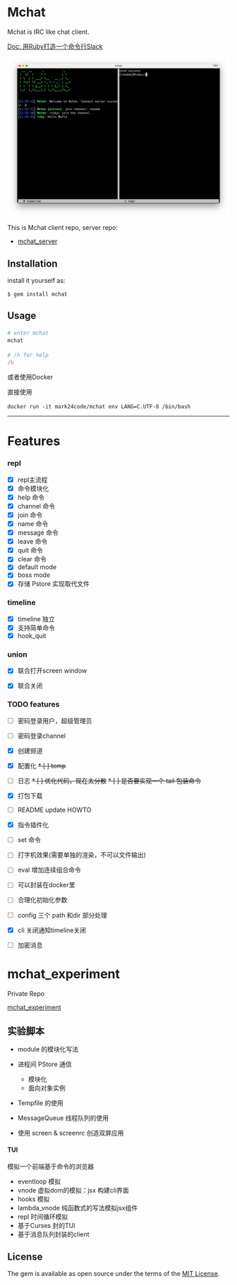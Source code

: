 # Mchat

Mchat is IRC like chat client.

[Doc: 用Ruby打造一个命令行Slack](https://mark24code.github.io/ruby/2022/08/15/%E7%94%A8Ruby%E6%89%93%E9%80%A0%E4%B8%80%E4%B8%AA%E5%91%BD%E4%BB%A4%E8%A1%8CSlack.html)

![preview](./assets/preview.png)

This is Mchat client repo, server repo:

* [mchat_server](https://github.com/Mark24Code/mchat_server)

## Installation

install it yourself as:

    $ gem install mchat

## Usage

```ruby
# enter mchat
mchat

# /h for help
/h
```

或者使用Docker

直接使用

`docker run -it mark24code/mchat env LANG=C.UTF-8 /bin/bash`



----

# Features

### repl

* [x] repl主流程
* [x] 命令模块化
* [x] help 命令
* [x] channel 命令
* [x] join 命令
* [x] name 命令
* [x] message 命令
* [x] leave 命令
* [x] quit 命令
* [x] clear 命令
* [x] default mode
* [x] boss mode
* [x] 存储 Pstore 实现取代文件
### timeline

* [x] timeline 独立
* [x] 支持简单命令
* [x] hook_quit

### union

* [x] 联合打开screen window
* [x] 联合关闭


### TODO features

* [ ] 密码登录用户，超级管理员
* [ ] 密码登录channel
* [x] 创建频道
* [x] 配置化
~~* [ ] temp~~
* [ ] 日志
~~* [ ] 优化代码，现在太分散~~
~~* [ ] 是否要实现一个 tail 包装命令~~
* [x] 打包下载
* [ ] README update HOWTO
* [x] 指令插件化
* [ ] set 命令
* [ ] 打字机效果(需要单独的渲染，不可以文件输出)
* [ ] eval 增加连续组合命令
* [ ] 可以封装在docker里
* [ ] 合理化初始化参数
* [ ] config 三个 path 和dir 部分处理
* [x] cli 关闭通知timeline关闭
* [ ] 加密消息


# mchat_experiment

Private Repo

[mchat_experiment](https://github.com/Mark24Code/mchat_experiment)

## 实验脚本

* module 的模块化写法
* 进程间 PStore 通信
  * 模块化
  * 面向对象实例

* Tempfile 的使用
* MessageQueue 线程队列的使用
* 使用 screen & screenrc 创造双屏应用

#### TUI

模拟一个前端基于命令的浏览器

* eventloop 模拟
* vnode 虚拟dom的模拟：jsx 构建cli界面
* hooks 模拟
* lambda_vnode 纯函数式的写法模拟jsx组件
* repl 时间循环模拟
* 基于Curses 封的TUI
* 基于消息队列封装的client

## License

The gem is available as open source under the terms of the [MIT License](https://opensource.org/licenses/MIT).

